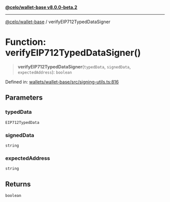 [**@celo/wallet-base v8.0.0-beta.2**](../README.md)

***

[@celo/wallet-base](../README.md) / verifyEIP712TypedDataSigner

# Function: verifyEIP712TypedDataSigner()

> **verifyEIP712TypedDataSigner**(`typedData`, `signedData`, `expectedAddress`): `boolean`

Defined in: [wallets/wallet-base/src/signing-utils.ts:816](https://github.com/celo-org/developer-tooling/blob/master/packages/sdk/wallets/wallet-base/src/signing-utils.ts#L816)

## Parameters

### typedData

`EIP712TypedData`

### signedData

`string`

### expectedAddress

`string`

## Returns

`boolean`
